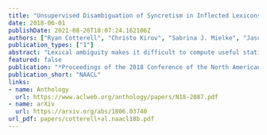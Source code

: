 ```yaml
---
title: "Unsupervised Disambiguation of Syncretism in Inflected Lexicons"
date: 2018-06-01
publishDate: 2021-08-20T18:07:24.162106Z
authors: ["Ryan Cotterell", "Christo Kirov", "Sabrina J. Mielke", "Jason Eisner"]
publication_types: ["1"]
abstract: "Lexical ambiguity makes it difficult to compute useful statistics of a corpus. A given word form might represent any of several morphological feature bundles. One can, however, use unsupervised learning (as in EM) to fit a model that probabilistically disambiguates word forms. We present such an approach, which employs a neural network to smoothly model a prior distribution over feature bundles (even rare ones). Although this basic model does not consider a token's context, that very property allows it to operate on a simple list of unigram type counts, partitioning each count among different analyses of that unigram. We discuss evaluation metrics for this novel task and report results on 5 languages."
featured: false
publication: "*Proceedings of the 2018 Conference of the North American Chapter of the Association for Computational Linguistics: Human Language Technologies*"
publication_short: "NAACL"
links:
- name: Anthology
  url: https://www.aclweb.org/anthology/papers/N18-2087.pdf
- name: arXiv
  url: https://arxiv.org/abs/1806.03740
url_pdf: papers/cotterell+al.naacl18b.pdf
---
```


